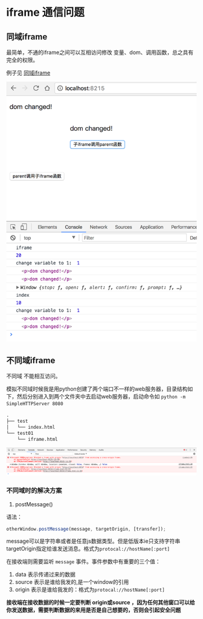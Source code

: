 # iframe 通信问题

## 同域iframe

最简单，不通的iframe之间可以互相访问修改 变量、dom、调用函数，总之具有完全的权限。

例子见 [同域iframe](./sameOrigin)

![同域iframe-互相访问](https://github.com/bmxklYzj/demo-exercise/raw/master/markdownImage/2017-07/iframe-sameOrigin.png)


## 不同域iframe

不同域 不能相互访问。

模拟不同域时候我是用python创建了两个端口不一样的web服务器，目录结构如下，然后分别进入到两个文件夹中去启动web服务器，启动命令如 `python -m SimpleHTTPServer 8080`

```
.
├── test
│   └── index.html
└── test01
    └── iframe.html
```

![不同域iframe-报错](https://github.com/bmxklYzj/demo-exercise/raw/master/markdownImage/2017-07/iframe-differOrigin.png)

### 不同域时的解决方案

1. postMessage()

语法：

```js
otherWindow.postMessage(message, targetOrigin, [transfer]);
```

message可以是字符串或者是任意js数据类型。但是低版本ie只支持字符串
targetOrigin指定给谁发送消息。格式为`protocal://hostName[:port]`

在接收端则需要监听 `message` 事件。事件参数中有重要的三个值：

1. data 表示传递过来的数据
2. source 表示是谁给我发的,是一个window的引用
3. origin 表示是谁给我发的：格式为`protocal://hostName[:port]`

**接收端在接收数据的时候一定要判断 origin或source ，因为任何其他窗口可以给你发送数据，需要判断数据的来用是否是自己想要的，否则会引起安全问题**
